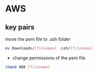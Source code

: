 # AWS

## key pairs

move the pem file to .ssh folder
```bash
mv Downloads/[filename] .ssh/[filename]
```

- change permissions of the pem file
```bash
chmod 400 [filename]
```